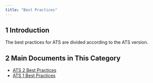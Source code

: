 ```yaml
---
title: "Best Practices"
---
```


## 1 Introduction

The best practices for ATS are divided according to the ATS version.

## 2 Main Documents in This Category

* [ATS 2 Best Practices](bp-version-2/bp-version-2)
* [ATS 1 Best Practices](bp-version-1/bp-version-1)
